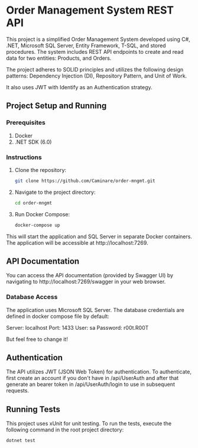 # Order Management System REST API

This project is a simplified Order Management System developed using C#, .NET, Microsoft SQL Server, Entity Framework, T-SQL, and stored procedures. The system includes REST API endpoints to create and read data for two entities: Products, and Orders.

The project adheres to SOLID principles and utilizes the following design patterns: Dependency Injection (DI), Repository Pattern, and Unit of Work.

It also uses JWT with Identify as an Authentication strategy.

## Project Setup and Running

### Prerequisites

1. Docker
2. .NET SDK (6.0)

### Instructions

1. Clone the repository: 
    ```bash 
    git clone https://github.com/Caminare/order-mngmt.git
2. Navigate to the project directory: 
    ```bash 
    cd order-mngmt
3. Run Docker Compose: 
    ```bash 
    docker-compose up
This will start the application and SQL Server in separate Docker containers. The application will be accessible at http://localhost:7269.


## API Documentation
You can access the API documentation (provided by Swagger UI) by navigating to http://localhost:7269/swagger in your web browser.

### Database Access
The application uses Microsoft SQL Server. The database credentials are defined in docker compose file by default:

Server: localhost
Port: 1433
User: sa
Password: r00t.R00T

But feel free to change it!

## Authentication
The API utilizes JWT (JSON Web Token) for authentication. To authenticate, first create an account if you don't have in  /api/UserAuth and after that generate an bearer token in /api/UserAuth/login to use in subsequent requests.

## Running Tests
This project uses xUnit for unit testing. To run the tests, execute the following command in the root project directory:
```bash 
dotnet test